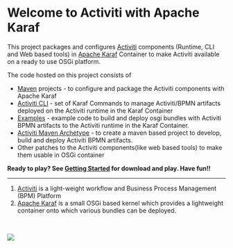 # Welcome to Activiti with Apache Karaf #

This project packages and configures [Activiti](http://activiti.org/) components (Runtime, CLI and Web based tools) in [Apache Karaf](http://karaf.apache.org) Container to make Activiti available on a ready to use OSGi platform.

The code hosted on this project consists of
  * [Maven](http://maven.apache.org/) projects - to configure and package the Activiti components with Apache Karaf
  * [Activiti CLI](ActivitiCLI.md) - set of Karaf Commands to manage Activiti/BPMN artifacts deployed on the Activiti runtime in the Karaf Container
  * [Examples](Examples.md) - example code to build and deploy osgi bundles with Activiti BPMN artifacts to the Activiti runtime in the Karaf Container.
  * [Activiti Maven Archetype](ActivitiMavenArchetype.md) - to create a maven based project to develop, build and deploy Activiti BPMN artifacts.
  * Other patches to the Activiti components(like web based tools) to make them usable in OSGi container


**Ready to play?  See [Getting Started](GettingStarted.md) for download and play. Have fun!!**



---


  1. [Activiti](http://activiti.org/) is a light-weight workflow and Business Process Management (BPM) Platform
  1. [Apache Karaf](http://karaf.apache.org) is a small OSGi based kernel which provides a lightweight container onto which various bundles can be deployed.

<br>

<a href='https://activiti-karaf.ci.cloudbees.com/'><img src='http://web-static-cloudfront.s3.amazonaws.com/images/badges/BuiltOnDEV.png' /></a>

